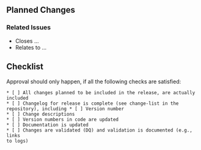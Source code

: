 ## Planned Changes 

<!--
List all changes to be included in the release, e.g., copy-paste changelog entries, or reference the issues.

Add the proposed version number for the release. It should be derived from the major, minor, and patch numbers of the changes.
-->

### Related Issues 

<!-- 
Use “Closes #issueNo” to register issues for auto-close.
Reference related issues by number
--> 

* Closes ...
* Relates to ...

## Checklist 

Approval should only happen, if all the following checks are satisfied: 

```
* [ ] All changes planned to be included in the release, are actually included
* [ ] Changelog for release is complete (see change-list in the repository), including * [ ] Version number 
* [ ] Change descriptions 
* [ ] Version numbers in code are updated
* [ ] Documentation is updated 
* [ ] Changes are validated (DQ) and validation is documented (e.g., links 
to logs) 
```
